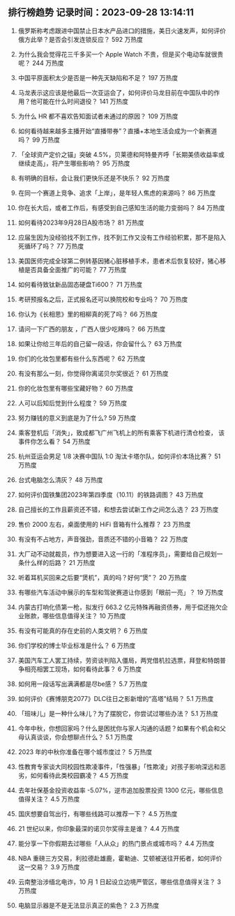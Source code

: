 
## 排行榜趋势 记录时间：2023-09-28 13:14:11
  
  1. 俄罗斯称考虑跟进中国禁止日本水产品进口的措施，美日火速发声，如何评价俄方此举？是否会引发连锁反应？ 592 万热度
    
  2. 为什么我会觉得花三千多买一个 Apple Watch 不贵，但是买个电动车就很贵呢？ 244 万热度
    
  3. 中国平原面积太少是否是一种先天缺陷和不足？ 197 万热度
    
  4. 马龙表示这应该是他最后一次亚运会了，如何评价马龙目前在中国队中的作用？他可能在什么时间退役？ 141 万热度
    
  5. 为什么 HR 都不喜欢告知面试者未通过的原因？ 109 万热度
    
  6. 如何看待越来越多主播开始“直播带券”？直播+本地生活会成为一个新赛道吗？ 99 万热度
    
  7. 「全球资产定价之锚」突破 4.5%，贝莱德和阿特曼齐呼「长期美债收益率或继续走高」，将产生哪些影响？ 95 万热度
    
  8. 有明确的目标，会让我们更快乐还是不快乐？ 92 万热度
    
  9. 在同一个赛道上竞争、追求「上岸」，是年轻人焦虑的来源吗？ 86 万热度
    
  10. 你在长大后，或者工作后，有感受到自己感知生活的能力变弱吗？ 84 万热度
    
  11. 如何看待2023年9月28日A股市场？ 81 万热度
    
  12. 应届生因为没经验找不到工作，找不到工作又没有工作经验积累，那不是陷入死循环了吗？ 77 万热度
    
  13. 美国医师完成全球第二例转基因猪心脏移植手术，患者术后恢复较好，猪心移植是否具备全面推广的可能？ 77 万热度
    
  14. 如何看待致钛新品固态硬盘Ti600？ 71 万热度
    
  15. 考研预报名之后，正式报名还可以换院校和专业吗？ 70 万热度
    
  16. 你认为《长相思》里的相柳真的死了吗？ 66 万热度
    
  17. 请问一下广西的朋友 ，广西人很少吃辣吗？ 66 万热度
    
  18. 如果让你给三年后的自己留一段话，你会留什么？ 63 万热度
    
  19. 你们的化妆包里都有些什么东西呢？ 62 万热度
    
  20. 有没有那么一刻，你觉得你离诺贝尔奖很近？ 61 万热度
    
  21. 你的化妆包里有哪些宝藏好物？ 60 万热度
    
  22. 人可以后知后觉到什么程度？ 59 万热度
    
  23. 努力赚钱的意义到底是为了什么? 59 万热度
    
  24. 乘客登机后「消失」，致成都飞广州飞机上的所有乘客下机进行清仓检查， 该事件你怎么看？ 54 万热度
    
  25. 杭州亚运会男足 1/8 决赛中国队 1:0 淘汰卡塔尔队，如何评价本场比赛？ 51 万热度
    
  26. 台式电脑怎么清灰？ 48 万热度
    
  27. 如何评价国铁集团2023年第四季度（10.11）的铁路调图？ 43 万热度
    
  28. 自己擅长的工作且薪资还不错，和想去尝试新工作之间怎么选？ 23 万热度
    
  29. 售价 2000 左右，桌面使用的 HiFi 音箱有什么推荐？ 23 万热度
    
  30. 有没有不占地方，声音强劲，音质还不错的小音箱？ 22 万热度
    
  31. 大厂动不动就裁员，作为想要进入这一行的「准程序员」，需要给自己规划一条什么样的后路？ 21 万热度
    
  32. 听着耳机买回来之后要“煲机”，真的吗？好何“煲”？ 20 万热度
    
  33. 有哪些汽车活动中展示的车型和驾驶赛道让你感到「眼前一亮」？ 19 万热度
    
  34. 内蒙古打响化债第一枪，拟发行 663.2 亿元特殊再融资债券，用于偿还拖欠企业账款，哪些信息值得关注？ 10 万热度
    
  35. 有没有可能真的存在史前的人类文明？ 6 万热度
    
  36. 你们学校的博士毕业标准是什么？ 6 万热度
    
  37. 美国汽车工人罢工持续，劳资谈判陷入僵局，两党借机拉选票，拜登和特朗普争相亮相罢工现场，如何看待此事？ 6 万热度
    
  38. 如何用一段话写出满满都是尽be感？ 5.7 万热度
    
  39. 如何评价《赛博朋克2077》DLC往日之影新增的“高塔”结局？ 5.1 万热度
    
  40. 「班味儿」是一种什么味儿？为了摆脱它，你尝试过哪些办法？ 5.1 万热度
    
  41. 今年中秋，你想回家吗？什么是困扰你与家人沟通的话题？如果有个机会和父母认真谈谈，你会想聊点什么？ 5.1 万热度
    
  42. 2023 年的中秋你准备在哪个城市度过？ 5 万热度
    
  43. 性教育专家谈大同校园性欺凌事件，「性强暴」「性欺凌」对孩子影响深远和恶劣，如何看待此类校园霸凌？ 4.5 万热度
    
  44. 去年社保基金投资收益率 -5.07%，逆市追加股票投资 1300 亿元，哪些信息值得关注？ 4.5 万热度
    
  45. 国庆想要自驾出行，有哪些线路可以推荐一下？ 4.5 万热度
    
  46. 21 世纪以来，你印象最深的诺贝尔奖得主是谁？ 4.4 万热度
    
  47. 能分享一下你假期去过哪些「人从众」的热门景点或城市吗？ 4.4 万热度
    
  48. NBA 重磅三方交易，利拉德赴雄鹿，霍勒迪、艾顿被送往开拓者，如何评价这一交易？ 3.9 万热度
    
  49. 云南整治涉缅北电诈，10 月 1 日起设立边境严管区，哪些信息值得关注？ 3 万热度
    
  50. 电脑显示器是不是无法显示真正的紫色？ 2.3 万热度
    